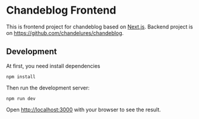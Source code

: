 # Chandeblog Frontend

This is frontend project for chandeblog based on [Next.js](https://nextjs.org/).
Backend project is on https://github.com/chandelures/chandeblog.

## Development

At first, you need install dependencies

```shell
npm install
```

Then run the development server:

```shell
npm run dev
```

Open [http://localhost:3000](http://localhost:3000) with your browser to see the result.
